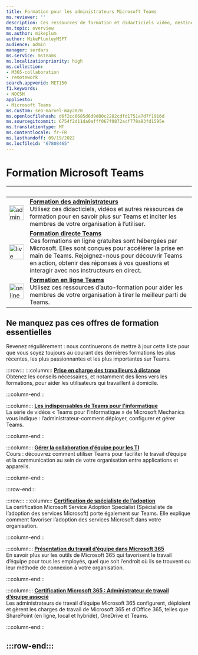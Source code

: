 ```yaml
---
title: Formation pour les administrateurs Microsoft Teams
ms.reviewer: ''
description: Ces ressources de formation et didacticiels vidéo, destinés aux instructeurs, administrateurs et utilisateurs finaux, permettent de tirer le meilleur parti de Microsoft Teams dans une organisation.
ms.topic: overview
ms.author: mikeplum
author: MikePlumleyMSFT
audience: admin
manager: serdars
ms.service: msteams
ms.localizationpriority: high
ms.collection:
- M365-collaboration
- remotework
search.appverid: MET150
f1.keywords:
- NOCSH
appliesto:
- Microsoft Teams
ms.custom: seo-marvel-may2020
ms.openlocfilehash: d6f2cc6685d6d9d80c2282cdfd1751a7d7f1916d
ms.sourcegitcommit: 6754f2d11da0afff067f0872acf778a83fd1595e
ms.translationtype: MT
ms.contentlocale: fr-FR
ms.lasthandoff: 09/19/2022
ms.locfileid: "67808465"
---
```

# <a name="microsoft-teams-training"></a>Formation Microsoft Teams

| &nbsp; | &nbsp; |
| ------------- | ------------- |
| <img src="/office/media/icons/walkthrough-map-teams.svg" width="40 px" height="40 px" alt="admin training"> | **[Formation des administrateurs](./itadmin-readiness.md)** </br> Utilisez ces didacticiels, vidéos et autres ressources de formation pour en savoir plus sur Teams et inciter les membres de votre organisation à l’utiliser. 
| <img src="/office/media/icons/education-tutorial-teams.svg" width="40 px" height="40 px" alt="live training"> | **[Formation directe Teams](./instructor-led-training-teams-landing-page.yml)** </br> Ces formations en ligne gratuites sont hébergées par Microsoft. Elles sont conçues pour accélérer la prise en main de Teams. Rejoignez-nous pour découvrir Teams en action, obtenir des réponses à vos questions et interagir avec nos instructeurs en direct. 
| <img src="/office/media/icons/user.svg" width="40 px" height="40 px" alt="online training" > | **[Formation en ligne Teams](https://support.office.com/article/microsoft-teams-video-training-4f108e54-240b-4351-8084-b1089f0d21d7)** </br> Utilisez ces ressources d’auto-formation pour aider les membres de votre organisation à tirer le meilleur parti de Teams. |

## <a name="dont-miss-these-key-training-offerings"></a>Ne manquez pas ces offres de formation essentielles

Revenez régulièrement : nous continuerons de mettre à jour cette liste pour que vous soyez toujours au courant des dernières formations les plus récentes, les plus passionnantes et les plus importantes sur Teams.

:::row:::
   :::column:::
   **[Prise en charge des travailleurs à distance](./support-remote-work-with-teams.md)** </br>
   Obtenez les conseils nécessaires, et notamment des liens vers les formations, pour aider les utilisateurs qui travaillent à domicile.

   :::column-end:::

   :::column:::
   **[Les indispensables de Teams pour l’informatique](https://aka.ms/MicrosoftTeamsforIT)** </br>
   La série de vidéos « Teams pour l’informatique » de Microsoft Mechanics vous indique : l’administrateur-comment déployer, configurer et gérer Teams.

   :::column-end:::

   :::column:::
   **[Gérer la collaboration d’équipe pour les TI](/training/paths/m365-manage-team-collaboration)** </br>
   Cours : découvrez comment utiliser Teams pour faciliter le travail d’équipe et la communication au sein de votre organisation entre applications et appareils.

   :::column-end:::

:::row-end:::

:::row:::
   :::column:::
   **[Certification de spécialiste de l’adoption](/training/paths/m365-service-adoption/)** </br> La certification Microsoft Service Adoption Specialist (Spécialiste de l’adoption des services Microsoft) porte également sur Teams. Elle explique comment favoriser l’adoption des services Microsoft dans votre organisation.

   :::column-end:::

   :::column:::
   **[Présentation du travail d’équipe dans Microsoft 365](/training/modules/intro-to-teamwork-in-m365/index)** </br>
   En savoir plus sur les outils de Microsoft 365 qui favorisent le travail d’équipe pour tous les employés, quel que soit l’endroit où ils se trouvent ou leur méthode de connexion à votre organisation. 

   :::column-end:::

   :::column:::
   **[Certification Microsoft 365 : Administrateur de travail d’équipe associé](https://www.microsoft.com/learning/m365-teamwork-administrator.aspx)** </br>
   Les administrateurs de travail d’équipe Microsoft 365 configurent, déploient et gèrent les charges de travail de Microsoft 365 et d’Office 365, telles que SharePoint (en ligne, local et hybride), OneDrive et Teams. 

   :::column-end:::

:::row-end:::
---
